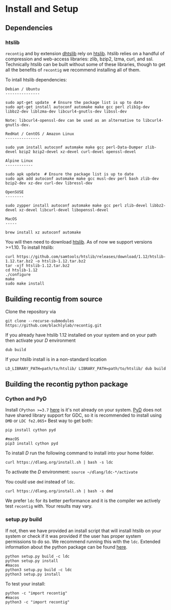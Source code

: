 # Install and Setup
## Dependencies
### htslib
`recontig` and by extension [dhtslib](https://github.com/blachlylab/dhtslib) rely on [htslib](https://github.com/samtools/htslib). htslib relies on a handful of compression and web-access libraries: zlib, bzip2, lzma, curl, and ssl. Technically htslib can be built without some of these libraries, though to get all the benefits of `recontig` we recommend installing all of them.

To intall htslib dependencies:
```
Debian / Ubuntu
---------------

sudo apt-get update  # Ensure the package list is up to date
sudo apt-get install autoconf automake make gcc perl zlib1g-dev libbz2-dev liblzma-dev libcurl4-gnutls-dev libssl-dev

Note: libcurl4-openssl-dev can be used as an alternative to libcurl4-gnutls-dev.

RedHat / CentOS / Amazon Linux
---------------

sudo yum install autoconf automake make gcc perl-Data-Dumper zlib-devel bzip2 bzip2-devel xz-devel curl-devel openssl-devel

Alpine Linux
------------

sudo apk update  # Ensure the package list is up to date
sudo apk add autoconf automake make gcc musl-dev perl bash zlib-dev bzip2-dev xz-dev curl-dev libressl-dev

OpenSUSE
--------

sudo zypper install autoconf automake make gcc perl zlib-devel libbz2-devel xz-devel libcurl-devel libopenssl-devel

MacOS
-----

brew install xz autoconf automake
```

You will then need to download [htslib](http://www.htslib.org/download/).
As of now we support versions >=1.10. To install htslib:
```
curl https://github.com/samtools/htslib/releases/download/1.12/htslib-1.12.tar.bz2 -o htslib-1.12.tar.bz2
tar -xjf htslib-1.12.tar.bz2
cd htslib-1.12
./configure
make 
sudo make install
```

## Building recontig from source
Clone the repository via 
```
git clone --recurse-submodules https://github.com/blachlylab/recontig.git
```
If you already have htslib 1.12 installed on your system and on your path then activate your *D* environment
```
dub build
```
If your htslib install is in a non-standard location
```
LD_LIBRARY_PATH=path/to/htslib/ LIBRARY_PATH=path/to/htslib/ dub build
```

## Building the recontig python package
### Cython and PyD
Install `CPython >=3.7` [here](https://www.python.org/downloads/) is it's not already on your system. [PyD](https://github.com/ariovistus/pyd) does not have shared library support for GDC, so it is recommended to install using `DMD` or `LDC fe2.065+`
Best way to get both:
```
pip install cython pyd

#macOS
pip3 install cython pyd
```

To install *D* run the following command to install into your home folder. 
```
curl https://dlang.org/install.sh | bash -s ldc
```
To activate the *D* environment: `source ~/dlang/ldc-*/activate`

You could use `dmd` instead of `ldc`.
```
curl https://dlang.org/install.sh | bash -s dmd
```
We prefer `ldc` for its better performance and it is the compiler we actively test `recontig` with.
Your results may vary.

### setup.py build
If not, then we have provided an install script that will install htslib on your system or check if it was provided if the user has proper system permissions to do so. We recommend running this with the `ldc`. Extended information about the python package can be found [here]().
```
python setup.py build -c ldc
python setup.py install
#macos
python3 setup.py build -c ldc
python3 setup.py install
```
To test your install:
```
python -c "import recontig"
#macos
python3 -c "import recontig"
```